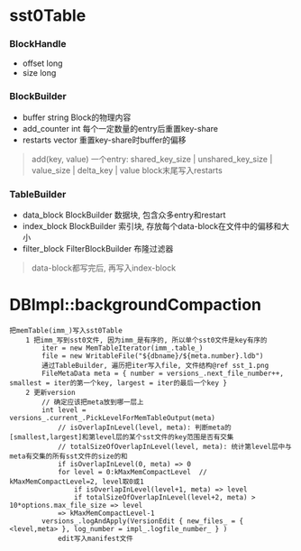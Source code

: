 # sst0Table
### BlockHandle
- offset  long
- size    long

### BlockBuilder
- buffer       string       Block的物理内容
- add_counter  int          每个一定数量的entry后重置key-share
- restarts     vector<int>  重置key-share时buffer的偏移
> add(key, value)
    一个entry: shared_key_size | unshared_key_size | value_size | delta_key | value
> block末尾写入restarts

### TableBuilder
- data_block    BlockBuilder        数据块, 包含众多entry和restart
- index_block   BlockBuilder        索引块, 存放每个data-block在文件中的偏移和大小
- filter_block  FilterBlockBuilder  布隆过滤器
> data-block都写完后, 再写入index-block


# DBImpl::backgroundCompaction
    把memTable(imm_)写入sst0Table
        1 把imm_写到sst0文件, 因为imm_是有序的, 所以单个sst0文件是key有序的
            iter = new MemTableIterator(imm_.table_)
            file = new WritableFile("${dbname}/${meta.number}.ldb")
            通过TableBuilder, 遍历把iter写入file, 文件结构@ref sst_1.png
            FileMetaData meta = { number = versions_.next_file_number++, smallest = iter的第一个key, largest = iter的最后一个key }
        2 更新version
            // 确定应该把meta放到哪一层上
            int level = versions_.current_.PickLevelForMemTableOutput(meta)
                // isOverlapInLevel(level, meta): 判断meta的[smallest,largest]和第level层的某个sst文件的key范围是否有交集
                // totalSizeOfOverlapInLevel(level, meta): 统计第level层中与meta有交集的所有sst文件的size的和
                if isOverlapInLevel(0, meta) => 0
                for level = 0:kMaxMemCompactLevel  // kMaxMemCompactLevel=2, level取0或1
                    if isOverlapInLevel(level+1, meta) => level
                    if totalSizeOfOverlapInLevel(level+2, meta) > 10*options.max_file_size => level
                => kMaxMemCompactLevel-1
            versions_.logAndApply(VersionEdit { new_files_ = { <level,meta> }, log_number = impl_.logfile_number_ } )
                edit写入manifest文件